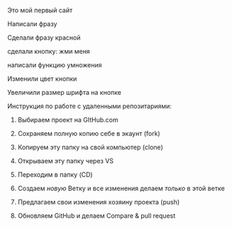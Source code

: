 Это мой первый сайт

Написали фразу

Сделали фразу красной

сделали кнопку: жми меня

написали функцию умножения

Изменили цвет кнопки

Увеличили размер шрифта на кнопке

Инструкция по работе с удаленными репозитариями:

1. Выбираем проект на GItHub.com

2. Сохраняем полную копию себе в экаунт (fork)

3. Копируем эту папку на свой компьютер (clone)

4. Открываем эту папку через VS

5. Переходим в папку (CD)

6. Создаем *новую* Ветку и все изменения делаем *только* в этой ветке

7. Предлагаем свои изменения хозяину проекта (push)

8. Обновляем GitHub и делаем Compare & pull request